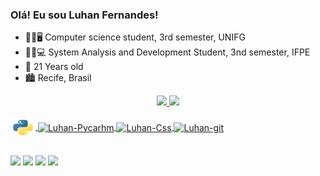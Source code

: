 ### Olá! Eu sou Luhan Fernandes!

- 👨‍💻🖥 Computer science student, 3rd semester, UNIFG
- 👨‍💻💻 System Analysis and Development Student, 3nd semester, IFPE
- 📅 21 Years old
- 🏙 Recife, Brasil

<div align="center">
  <a href="https://github.com/luhanfernandes">
  <img height="160em" src="https://github-readme-stats.vercel.app/api?username=luhanfernandes&show_icons=true&theme=tokyonight&include_all_commits=true&count_private=true"/>
  <img height="160em" src="https://github-readme-stats.vercel.app/api/top-langs/?username=luhanfernandes&layout=compact&langs_count=7&theme=tokyonight"/>
</div>
  
  <div style="display: inline_block"><br>
  <img align="center" alt="Luhan-Python" height="30" width="40" src="https://raw.githubusercontent.com/devicons/devicon/master/icons/python/python-original.svg">
  <img align="center" alt="Luhan-Pycarhm" height="30" width="40" src="https://cdn.jsdelivr.net/gh/devicons/devicon/icons/pycharm/pycharm-original.svg" />
  <img align="center" alt="Luhan-Css" height="30" width="40" src="https://cdn.jsdelivr.net/gh/devicons/devicon/icons/css3/css3-original.svg" />
  <img align="center" alt="Luhan-git" height="30" width="40" src="https://cdn.jsdelivr.net/gh/devicons/devicon/icons/git/git-original.svg" />
  
</div>
  
  ##
  
  <div>
  <a href="https://instagram.com/l_fernandes32" target="_blank"><img src="https://img.shields.io/badge/-Instagram-%23E4405F?style=for-the-badge&logo=instagram&logoColor=white" target="_blank"></a>
  <a href = "mailto:fernandes.luhan18@gmail.com"><img src="https://img.shields.io/badge/-Gmail-%23333?style=for-the-badge&logo=gmail&logoColor=white" target="_blank"></a>
  <a href = "mailto:fernandes_luhan15@hotmail.com"><img src="https://img.shields.io/badge/Microsoft_Outlook-0078D4?style=for-the-badge&logo=microsoft-outlook&logoColor=white" target="_blank"></a>
  <a href="https://www.linkedin.com/in/luhanfernandes/" target="_blank"><img src="https://img.shields.io/badge/-LinkedIn-%230077B5?style=for-the-badge&logo=linkedin&logoColor=white" target="_blank"></a>

  </div>

